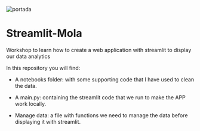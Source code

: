 ![portada](https://github.com/agalvezcorell/streamlit-mola/blob/main/images/portada.jpg)

# Streamlit-Mola
Workshop to learn how to create a web application with streamlit to display our data analytics

In this repository you will find:

- A notebooks folder: with some supporting code that I have used to clean the data.

- A main.py: containing the streamlit code that we run to make the APP work locally.

- Manage data: a file with functions we need to manage the data before displaying it with streamlit.

